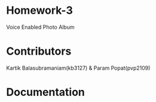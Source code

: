 # Homework-3
Voice Enabled Photo Album

# Contributors
Kartik Balasubramaniam(kb3127) & Param Popat(pvp2109)

# Documentation
